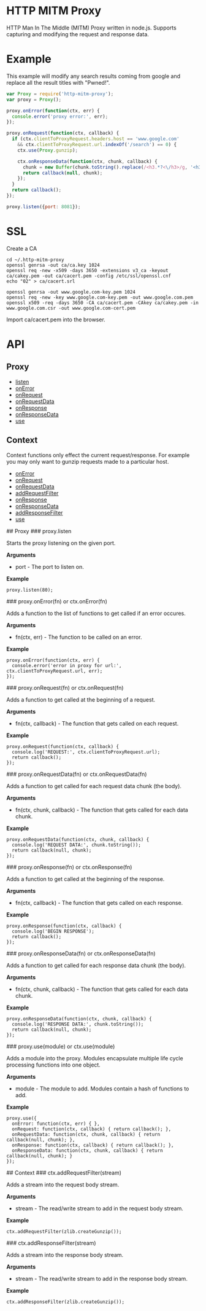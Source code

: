 # HTTP MITM Proxy

HTTP Man In The Middle (MITM) Proxy written in node.js. Supports capturing and modifying the request and response data.

# Example

This example will modify any search results coming from google and replace all the result titles with "Pwned!".

```javascript
var Proxy = require('http-mitm-proxy');
var proxy = Proxy();

proxy.onError(function(ctx, err) {
  console.error('proxy error:', err);
});

proxy.onRequest(function(ctx, callback) {
  if (ctx.clientToProxyRequest.headers.host == 'www.google.com'
    && ctx.clientToProxyRequest.url.indexOf('/search') == 0) {
    ctx.use(Proxy.gunzip);

    ctx.onResponseData(function(ctx, chunk, callback) {
      chunk = new Buffer(chunk.toString().replace(/<h3.*?<\/h3>/g, '<h3>Pwned!</h3>'));
      return callback(null, chunk);
    });
  }
  return callback();
});

proxy.listen({port: 8081});
```

# SSL

Create a CA
```
cd ~/.http-mitm-proxy
openssl genrsa -out ca/ca.key 1024
openssl req -new -x509 -days 3650 -extensions v3_ca -keyout ca/cakey.pem -out ca/cacert.pem -config /etc/ssl/openssl.cnf
echo "02" > ca/cacert.srl

openssl genrsa -out www.google.com-key.pem 1024
openssl req -new -key www.google.com-key.pem -out www.google.com.pem
openssl x509 -req -days 3650 -CA ca/cacert.pem -CAkey ca/cakey.pem -in www.google.com.csr -out www.google.com-cert.pem
```

Import ca/cacert.pem into the browser.

# API

## Proxy
 * [listen](#proxy_listen)
 * [onError](#proxy_onError)
 * [onRequest](#proxy_onRequest)
 * [onRequestData](#proxy_onRequestData)
 * [onResponse](#proxy_onResponse)
 * [onResponseData](#proxy_onResponseData)
 * [use](#proxy_use)

## Context

 Context functions only effect the current request/response. For example you may only want to gunzip requests
 made to a particular host.

 * [onError](#proxy_onError)
 * [onRequest](#proxy_onRequest)
 * [onRequestData](#proxy_onRequestData)
 * [addRequestFilter](#context_addRequestFilter)
 * [onResponse](#proxy_onResponse)
 * [onResponseData](#proxy_onResponseData)
 * [addResponseFilter](#context_addResponseFilter)
 * [use](#proxy_use)

<a name="proxy"/>
## Proxy

<a name="proxy_listen" />
### proxy.listen

Starts the proxy listening on the given port.

__Arguments__

 * port - The port to listen on.

__Example__

    proxy.listen(80);

<a name="proxy_onError" />
### proxy.onError(fn) or ctx.onError(fn)

Adds a function to the list of functions to get called if an error occures.

__Arguments__

 * fn(ctx, err) - The function to be called on an error.

__Example__

    proxy.onError(function(ctx, err) {
      console.error('error in proxy for url:', ctx.clientToProxyRequest.url, err);
    });

<a name="proxy_onRequest" />
### proxy.onRequest(fn) or ctx.onRequest(fn)

Adds a function to get called at the beginning of a request.

__Arguments__

 * fn(ctx, callback) - The function that gets called on each request.

__Example__

    proxy.onRequest(function(ctx, callback) {
      console.log('REQUEST:', ctx.clientToProxyRequest.url);
      return callback();
    });

<a name="proxy_onRequestData" />
### proxy.onRequestData(fn) or ctx.onRequestData(fn)

Adds a function to get called for each request data chunk (the body).

__Arguments__

 * fn(ctx, chunk, callback) - The function that gets called for each data chunk.

__Example__

    proxy.onRequestData(function(ctx, chunk, callback) {
      console.log('REQUEST DATA:', chunk.toString());
      return callback(null, chunk);
    });

<a name="proxy_onResponse" />
### proxy.onResponse(fn) or ctx.onResponse(fn)

Adds a function to get called at the beginning of the response.

__Arguments__

 * fn(ctx, callback) - The function that gets called on each response.

__Example__

    proxy.onResponse(function(ctx, callback) {
      console.log('BEGIN RESPONSE');
      return callback();
    });

<a name="proxy_onResponseData" />
### proxy.onResponseData(fn) or ctx.onResponseData(fn)

Adds a function to get called for each response data chunk (the body).

__Arguments__

 * fn(ctx, chunk, callback) - The function that gets called for each data chunk.

__Example__

    proxy.onResponseData(function(ctx, chunk, callback) {
      console.log('RESPONSE DATA:', chunk.toString());
      return callback(null, chunk);
    });

<a name="proxy_use" />
### proxy.use(module) or ctx.use(module)

Adds a module into the proxy. Modules encapsulate multiple life cycle processing functions into one object.

__Arguments__

 * module - The module to add. Modules contain a hash of functions to add.

__Example__

    proxy.use({
      onError: function(ctx, err) { },
      onRequest: function(ctx, callback) { return callback(); },
      onRequestData: function(ctx, chunk, callback) { return callback(null, chunk); },
      onResponse: function(ctx, callback) { return callback(); },
      onResponseData: function(ctx, chunk, callback) { return callback(null, chunk); }
    });

<a name="context"/>
## Context

<a name="context_addRequestFilter" />
### ctx.addRequestFilter(stream)

Adds a stream into the request body stream.

__Arguments__

 * stream - The read/write stream to add in the request body stream.

__Example__

    ctx.addRequestFilter(zlib.createGunzip());

<a name="context_addRequestFilter" />
### ctx.addResponseFilter(stream)

Adds a stream into the response body stream.

__Arguments__

 * stream - The read/write stream to add in the response body stream.

__Example__

    ctx.addResponseFilter(zlib.createGunzip());
